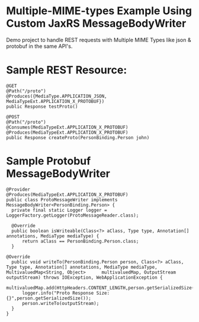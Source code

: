 # Multiple-MIME-types Example Using Custom JaxRS MessageBodyWriter
Demo project to handle REST requests with Multiple MIME Types like json &amp; protobuf in the same API's.

# Sample REST Resource:
    @GET
    @Path("/proto")
    @Produces({MediaType.APPLICATION_JSON, MediaTypeExt.APPLICATION_X_PROTOBUF})
    public Response testProto()
    
    @POST
    @Path("/proto")
    @Consumes(MediaTypeExt.APPLICATION_X_PROTOBUF)
    @Produces(MediaTypeExt.APPLICATION_X_PROTOBUF)
    public Response createProto(PersonBinding.Person john)
    
# Sample Protobuf MessageBodyWriter

    @Provider
    @Produces(MediaTypeExt.APPLICATION_X_PROTOBUF)
    public class ProtoMessageWriter implements MessageBodyWriter<PersonBinding.Person> {
      private final static Logger logger = LoggerFactory.getLogger(ProtoMessageReader.class);

      @Override
      public boolean isWriteable(Class<?> aClass, Type type, Annotation[] annotations, MediaType mediaType) {
          return aClass == PersonBinding.Person.class;
      }

    @Override
      public void writeTo(PersonBinding.Person person, Class<?> aClass, Type type, Annotation[] annotations, MediaType mediaType, MultivaluedMap<String, Object>      multivaluedMap, OutputStream outputStream) throws IOException, WebApplicationException {
          multivaluedMap.add(HttpHeaders.CONTENT_LENGTH,person.getSerializedSize());
          logger.info("Proto Response Size: {}",person.getSerializedSize());
          person.writeTo(outputStream);
      }
    }
